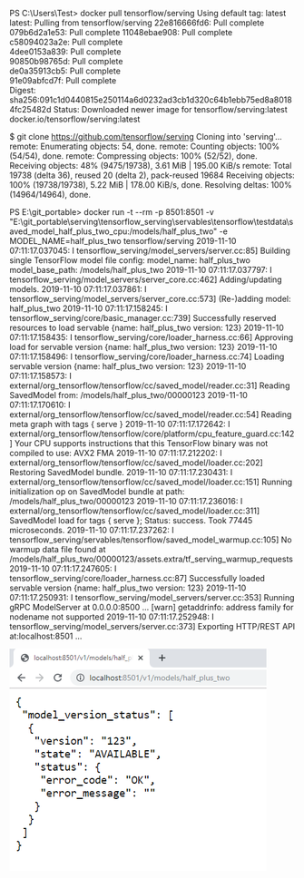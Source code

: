 PS C:\Users\Test> docker pull tensorflow/serving
Using default tag: latest
latest: Pulling from tensorflow/serving
22e816666fd6: Pull complete
079b6d2a1e53: Pull complete 
11048ebae908: Pull complete                                                                                                             
c58094023a2e: Pull complete                                                                                                             
4dee0153a839: Pull complete                                                                                                             
90850b98765d: Pull complete                                                                                                             
de0a35913cb5: Pull complete                                                                                                             
91e09abfcd7f: Pull complete                                                                                                             
Digest: sha256:091c1d0440815e250114a6d0232ad3cb1d320c64b1ebb75ed8a80184fc25482d
Status: Downloaded newer image for tensorflow/serving:latest
docker.io/tensorflow/serving:latest

$ git clone https://github.com/tensorflow/serving
Cloning into 'serving'...
remote: Enumerating objects: 54, done.
remote: Counting objects: 100% (54/54), done.
remote: Compressing objects: 100% (52/52), done.
Receiving objects:  48% (9475/19738), 3.61 MiB | 195.00 KiB/s
remote: Total 19738 (delta 36), reused 20 (delta 2), pack-reused 19684
Receiving objects: 100% (19738/19738), 5.22 MiB | 178.00 KiB/s, done.
Resolving deltas: 100% (14964/14964), done.

PS E:\git_portable> docker run -t --rm -p 8501:8501 -v "E:\git_portable\serving\tensorflow_serving\servables\tensorflow\testdata\saved_model_half_plus_two_cpu:/models/half_plus_two" -e MODEL_NAME=half_plus_two tensorflow/serving
2019-11-10 07:11:17.037045: I tensorflow_serving/model_servers/server.cc:85] Building single TensorFlow model file config:  model_name: half_plus_two model_base_path: /models/half_plus_two
2019-11-10 07:11:17.037797: I tensorflow_serving/model_servers/server_core.cc:462] Adding/updating models.
2019-11-10 07:11:17.037861: I tensorflow_serving/model_servers/server_core.cc:573]  (Re-)adding model: half_plus_two
2019-11-10 07:11:17.158245: I tensorflow_serving/core/basic_manager.cc:739] Successfully reserved resources to load servable {name: half_plus_two version: 123}
2019-11-10 07:11:17.158435: I tensorflow_serving/core/loader_harness.cc:66] Approving load for servable version {name: half_plus_two version: 123}
2019-11-10 07:11:17.158496: I tensorflow_serving/core/loader_harness.cc:74] Loading servable version {name: half_plus_two version: 123}
2019-11-10 07:11:17.158573: I external/org_tensorflow/tensorflow/cc/saved_model/reader.cc:31] Reading SavedModel from: /models/half_plus_two/00000123
2019-11-10 07:11:17.170610: I external/org_tensorflow/tensorflow/cc/saved_model/reader.cc:54] Reading meta graph with tags { serve }
2019-11-10 07:11:17.172642: I external/org_tensorflow/tensorflow/core/platform/cpu_feature_guard.cc:142] Your CPU supports instructions that this TensorFlow binary was not compiled to use: AVX2 FMA
2019-11-10 07:11:17.212202: I external/org_tensorflow/tensorflow/cc/saved_model/loader.cc:202] Restoring SavedModel bundle.
2019-11-10 07:11:17.230431: I external/org_tensorflow/tensorflow/cc/saved_model/loader.cc:151] Running initialization op on SavedModel bundle at path: /models/half_plus_two/00000123
2019-11-10 07:11:17.236016: I external/org_tensorflow/tensorflow/cc/saved_model/loader.cc:311] SavedModel load for tags { serve }; Status: success. Took 77445 microseconds.
2019-11-10 07:11:17.237262: I tensorflow_serving/servables/tensorflow/saved_model_warmup.cc:105] No warmup data file found at /models/half_plus_two/00000123/assets.extra/tf_serving_warmup_requests
2019-11-10 07:11:17.247605: I tensorflow_serving/core/loader_harness.cc:87] Successfully loaded servable version {name: half_plus_two version: 123}
2019-11-10 07:11:17.250931: I tensorflow_serving/model_servers/server.cc:353] Running gRPC ModelServer at 0.0.0.0:8500 ...
[warn] getaddrinfo: address family for nodename not supported
2019-11-10 07:11:17.252948: I tensorflow_serving/model_servers/server.cc:373] Exporting HTTP/REST API at:localhost:8501 ...

![Curl](./assets/curl.png "Curl call")

